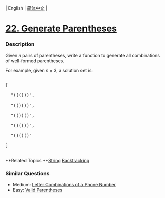 | English | [简体中文](README.md) |

# [22. Generate Parentheses](https://leetcode-cn.com/problems/generate-parentheses)
 ### Description
<p>
Given <i>n</i> pairs of parentheses, write a function to generate all combinations of well-formed parentheses.
</p>

<p>
For example, given <i>n</i> = 3, a solution set is:
</p>
<pre>
[
  "((()))",
  "(()())",
  "(())()",
  "()(())",
  "()()()"
]
</pre>
**Related Topics	**[String](https://leetcode-cn.com/tag/string) [Backtracking](https://leetcode-cn.com/tag/backtracking) 

### Similar Questions
 - Medium:	[Letter Combinations of a Phone Number](https://leetcode-cn.com/problems/letter-combinations-of-a-phone-number) 
 - Easy:	[Valid Parentheses](https://leetcode-cn.com/problems/valid-parentheses) 

